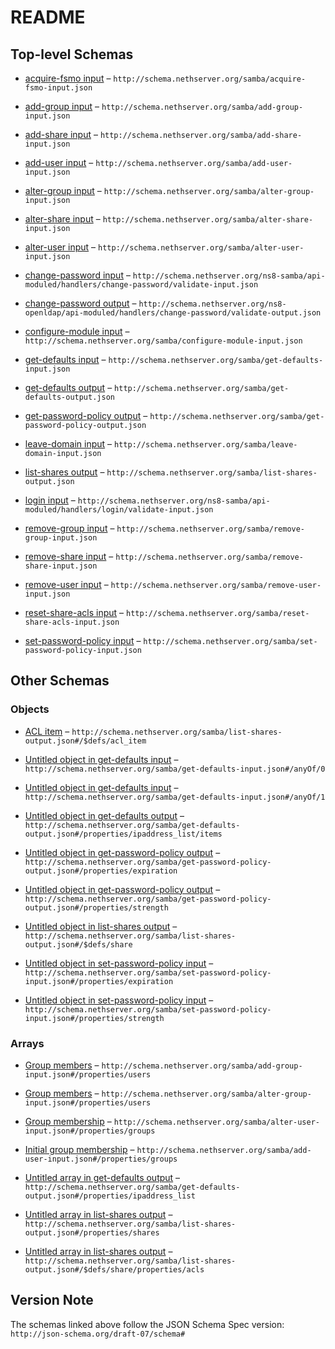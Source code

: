 # README

## Top-level Schemas

*   [acquire-fsmo input](./acquire-fsmo-input.md "Acquire FSMO roles") – `http://schema.nethserver.org/samba/acquire-fsmo-input.json`

*   [add-group input](./add-group-input.md "Add a group of users to the AD database") – `http://schema.nethserver.org/samba/add-group-input.json`

*   [add-share input](./add-share-input.md "Create a new shared folder") – `http://schema.nethserver.org/samba/add-share-input.json`

*   [add-user input](./add-user-input.md "Add a user to the AD database") – `http://schema.nethserver.org/samba/add-user-input.json`

*   [alter-group input](./alter-group-input.md "Alter an existing group of users") – `http://schema.nethserver.org/samba/alter-group-input.json`

*   [alter-share input](./alter-share-input.md "Alter a shared folder") – `http://schema.nethserver.org/samba/alter-share-input.json`

*   [alter-user input](./alter-user-input.md "Alter an existing user") – `http://schema.nethserver.org/samba/alter-user-input.json`

*   [change-password input](./validate-input.md) – `http://schema.nethserver.org/ns8-samba/api-moduled/handlers/change-password/validate-input.json`

*   [change-password output](./validate-output.md) – `http://schema.nethserver.org/ns8-openldap/api-moduled/handlers/change-password/validate-output.json`

*   [configure-module input](./configure-module-input.md "Provision a Active Directory domain controller") – `http://schema.nethserver.org/samba/configure-module-input.json`

*   [get-defaults input](./get-defaults-input.md "Compute the values that suit the configure-module action input") – `http://schema.nethserver.org/samba/get-defaults-input.json`

*   [get-defaults output](./get-defaults-output.md "Return values that suit the configure-module action input") – `http://schema.nethserver.org/samba/get-defaults-output.json`

*   [get-password-policy output](./get-password-policy-output.md "Get the domain password policy") – `http://schema.nethserver.org/samba/get-password-policy-output.json`

*   [leave-domain input](./leave-domain-input.md "Remove the DC from an Active Directory domain") – `http://schema.nethserver.org/samba/leave-domain-input.json`

*   [list-shares output](./list-shares-output.md "Return the list of shared folders and their attributes") – `http://schema.nethserver.org/samba/list-shares-output.json`

*   [login input](./validate-input-1.md) – `http://schema.nethserver.org/ns8-samba/api-moduled/handlers/login/validate-input.json`

*   [remove-group input](./remove-group-input.md "Remove an existing group of users") – `http://schema.nethserver.org/samba/remove-group-input.json`

*   [remove-share input](./remove-share-input.md "Remove a shared folder and its contents") – `http://schema.nethserver.org/samba/remove-share-input.json`

*   [remove-user input](./remove-user-input.md "Remove an existing user") – `http://schema.nethserver.org/samba/remove-user-input.json`

*   [reset-share-acls input](./reset-share-acls-input.md "Reset ACLs for the shared folder and its contents") – `http://schema.nethserver.org/samba/reset-share-acls-input.json`

*   [set-password-policy input](./set-password-policy-input.md "Set the domain password policy") – `http://schema.nethserver.org/samba/set-password-policy-input.json`

## Other Schemas

### Objects

*   [ACL item](./list-shares-output-defs-acl-item.md "Translation of low-level Windows ACE to a simplified format") – `http://schema.nethserver.org/samba/list-shares-output.json#/$defs/acl_item`

*   [Untitled object in get-defaults input](./get-defaults-input-anyof-0.md) – `http://schema.nethserver.org/samba/get-defaults-input.json#/anyOf/0`

*   [Untitled object in get-defaults input](./get-defaults-input-anyof-1.md) – `http://schema.nethserver.org/samba/get-defaults-input.json#/anyOf/1`

*   [Untitled object in get-defaults output](./get-defaults-output-properties-ipaddress_list-items.md) – `http://schema.nethserver.org/samba/get-defaults-output.json#/properties/ipaddress_list/items`

*   [Untitled object in get-password-policy output](./get-password-policy-output-properties-expiration.md) – `http://schema.nethserver.org/samba/get-password-policy-output.json#/properties/expiration`

*   [Untitled object in get-password-policy output](./get-password-policy-output-properties-strength.md) – `http://schema.nethserver.org/samba/get-password-policy-output.json#/properties/strength`

*   [Untitled object in list-shares output](./list-shares-output-defs-share.md) – `http://schema.nethserver.org/samba/list-shares-output.json#/$defs/share`

*   [Untitled object in set-password-policy input](./set-password-policy-input-properties-expiration.md) – `http://schema.nethserver.org/samba/set-password-policy-input.json#/properties/expiration`

*   [Untitled object in set-password-policy input](./set-password-policy-input-properties-strength.md) – `http://schema.nethserver.org/samba/set-password-policy-input.json#/properties/strength`

### Arrays

*   [Group members](./add-group-input-properties-group-members.md) – `http://schema.nethserver.org/samba/add-group-input.json#/properties/users`

*   [Group members](./alter-group-input-properties-group-members.md) – `http://schema.nethserver.org/samba/alter-group-input.json#/properties/users`

*   [Group membership](./alter-user-input-properties-group-membership.md "Set the user as a member of the given list of groups") – `http://schema.nethserver.org/samba/alter-user-input.json#/properties/groups`

*   [Initial group membership](./add-user-input-properties-initial-group-membership.md "Set the user as a member of the given list of groups") – `http://schema.nethserver.org/samba/add-user-input.json#/properties/groups`

*   [Untitled array in get-defaults output](./get-defaults-output-properties-ipaddress_list.md) – `http://schema.nethserver.org/samba/get-defaults-output.json#/properties/ipaddress_list`

*   [Untitled array in list-shares output](./list-shares-output-properties-shares.md) – `http://schema.nethserver.org/samba/list-shares-output.json#/properties/shares`

*   [Untitled array in list-shares output](./list-shares-output-defs-share-properties-acls.md) – `http://schema.nethserver.org/samba/list-shares-output.json#/$defs/share/properties/acls`

## Version Note

The schemas linked above follow the JSON Schema Spec version: `http://json-schema.org/draft-07/schema#`
